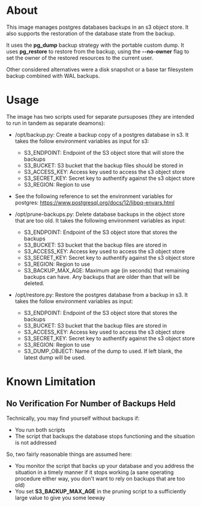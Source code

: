 # About

This image manages postgres databases backups in an s3 object store. It also supports the restoration of the database state from the backup.

It uses the **pg_dump** backup strategy with the portable custom dump. It uses **pg_restore** to restore from the backup, using the **--no-owner** flag to set the owner of the restored resources to the current user.

Other considered alternatives were a disk snapshot or a base tar filesystem backup combined with WAL backups.

# Usage

The image has two scripts used for separate pursuposes (they are intended to run in tandem as separate deamons):

- /opt/backup.py: Create a backup copy of a postgres database in s3. It takes the follow environment variables as input for s3:
    - S3_ENDPOINT: Endpoint of the S3 object store that will store the backups
    - S3_BUCKET: S3 bucket that the backup files should be stored in
    - S3_ACCESS_KEY: Access key used to access the s3 object store
    - S3_SECRET_KEY: Secret key to authentify against the s3 object store
    - S3_REGION: Region to use

- See the following reference to set the environment variables for postgres: https://www.postgresql.org/docs/12/libpq-envars.html

- /opt/prune-backups.py: Delete database backups in the object store that are too old. It takes the following environment variables as input:
    - S3_ENDPOINT: Endpoint of the S3 object store that stores the backups
    - S3_BUCKET: S3 bucket that the backup files are stored in
    - S3_ACCESS_KEY: Access key used to access the s3 object store
    - S3_SECRET_KEY: Secret key to authentify against the s3 object store
    - S3_REGION: Region to use
    - S3_BACKUP_MAX_AGE: Maximum age (in seconds) that remaining backups can have. Any backups that are older than that will be deleted.

- /opt/restore.py: Restore the postgres database from a backup in s3. It takes the follow environment variables as input:
    - S3_ENDPOINT: Endpoint of the S3 object store that stores the backups
    - S3_BUCKET: S3 bucket that the backup files are stored in
    - S3_ACCESS_KEY: Access key used to access the s3 object store
    - S3_SECRET_KEY: Secret key to authentify against the s3 object store
    - S3_REGION: Region to use
    - S3_DUMP_OBJECT: Name of the dump to used. If left blank, the latest dump will be used.

# Known Limitation

## No Verification For Number of Backups Held

Technically, you may find yourself without backups if:
  - You run both scripts
  - The script that backups the database stops functioning and the situation is not addressed

So, two fairly reasonable things are assumed here:
  - You monitor the script that backs up your database and you address the situation in a timely manner if it stops working (a sane operating procedure either way, you don't want to rely on backups that are too old)
  - You set **S3_BACKUP_MAX_AGE** in the pruning script to a sufficiently large value to give you some leeway